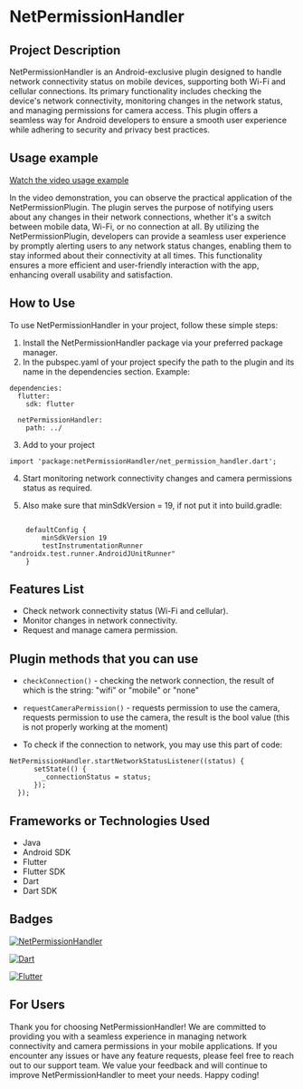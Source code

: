 
# NetPermissionHandler

## Project Description

NetPermissionHandler is an Android-exclusive plugin designed to handle network connectivity status on mobile devices, supporting both Wi-Fi and cellular connections. Its primary functionality includes checking the device's network connectivity, monitoring changes in the network status, and managing permissions for camera access. This plugin offers a seamless way for Android developers to ensure a smooth user experience while adhering to security and privacy best practices.
## Usage example


[Watch the video usage example](https://drive.google.com/file/d/1Wc6xGRr0YdGBirkdgY9lJ7E8TrYD0Rhq/view?usp=drive_link)

In the video demonstration, you can observe the practical application of the NetPermissionPlugin. The plugin serves the purpose of notifying users about any changes in their network connections, whether it's a switch between mobile data, Wi-Fi, or no connection at all. By utilizing the NetPermissionPlugin, developers can provide a seamless user experience by promptly alerting users to any network status changes, enabling them to stay informed about their connectivity at all times. This functionality ensures a more efficient and user-friendly interaction with the app, enhancing overall usability and satisfaction.
## How to Use

To use NetPermissionHandler in your project, follow these simple steps:

1. Install the NetPermissionHandler package via your preferred package manager.
2. In the pubspec.yaml of your project specify the path to the plugin and its name in the dependencies section. Example:
```
dependencies:
  flutter:
    sdk: flutter

  netPermissionHandler:
    path: ../
```
3. Add to your project
```
import 'package:netPermissionHandler/net_permission_handler.dart';
   ```
4. Start monitoring network connectivity changes and camera permissions status as required.

5. Also make sure that minSdkVersion = 19, if not put it into build.gradle:
```   

    defaultConfig {
        minSdkVersion 19
        testInstrumentationRunner "androidx.test.runner.AndroidJUnitRunner"
    }
   ```



## Features List

- Check network connectivity status (Wi-Fi and cellular).
- Monitor changes in network connectivity.
- Request and manage camera permission.

## Plugin methods that you can use
* ```checkConnection()``` - checking the network connection, the result of which is the string: "wifi" or "mobile" or "none"
* ```requestCameraPermission()``` - requests permission to use the camera, requests permission to use the camera, the result is the bool value (this is not properly working at the moment)

*  To check if the connection to network, you may use this part of code:
```
NetPermissionHandler.startNetworkStatusListener((status) {
      setState(() {
        _connectionStatus = status;
      });
  }); 
```

## Frameworks or Technologies Used

- Java
- Android SDK
- Flutter
- Flutter SDK
- Dart
- Dart SDK

## Badges

[![NetPermissionHandler](https://img.shields.io/badge/NetPermissionHandler-v1.0-blue)](https://www.example.com/netpermissionhandler)

[![Dart](https://img.shields.io/badge/Dart-v2.14.4-blue)](https://dart.dev/)

[![Flutter](https://img.shields.io/badge/Flutter-v2.5-blue)](https://flutter.dev/)
## For Users

Thank you for choosing NetPermissionHandler! We are committed to providing you with a seamless experience in managing network connectivity and camera permissions in your mobile applications. If you encounter any issues or have any feature requests, please feel free to reach out to our support team. We value your feedback and will continue to improve NetPermissionHandler to meet your needs. Happy coding!